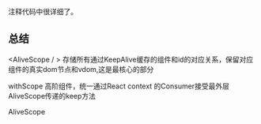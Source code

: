 注释代码中很详细了。

## 总结  
<AliveScope / >  存储所有通过KeepAlive缓存的组件和id的对应关系，保留对应组件的真实dom节点和vdom,这是最核心的部分   


withScope 高阶组件，统一通过React context 的Consumer接受最外层AliveScope传递的keep方法  

AliveScope  
